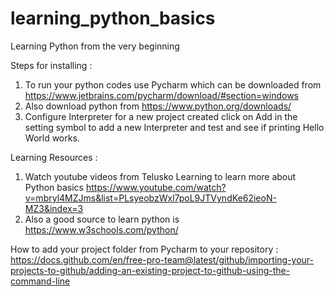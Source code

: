 # learning_python_basics
Learning Python from the very beginning

Steps for installing : 
1. To run your python codes use Pycharm which can be downloaded from https://www.jetbrains.com/pycharm/download/#section=windows
2. Also download python from https://www.python.org/downloads/
3. Configure Interpreter for a new project created click on Add in the setting symbol to add a new Interpreter and test and see if printing Hello World works.

Learning Resources : 
1. Watch youtube videos from Telusko Learning to learn more about Python basics https://www.youtube.com/watch?v=mbryl4MZJms&list=PLsyeobzWxl7poL9JTVyndKe62ieoN-MZ3&index=3 
2. Also a good source to learn python is https://www.w3schools.com/python/

How to add your project folder from Pycharm to your repository : https://docs.github.com/en/free-pro-team@latest/github/importing-your-projects-to-github/adding-an-existing-project-to-github-using-the-command-line



